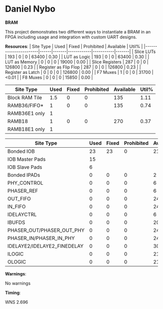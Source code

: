 # Daniel Nybo 

**BRAM**

This project demonstrates two different ways to instantiate a BRAM in an FPGA including usage and integration with custom UART designs. 

**Resources**:
| Site Type             | Used | Fixed | Prohibited | Available | Util% |
|-----------------------|------|-------|------------|-----------|-------|
| Slice LUTs            | 193  | 0     | 0          | 63400     | 0.30  |
| LUT as Logic          | 193  | 0     | 0          | 63400     | 0.30  |
| LUT as Memory         | 0    | 0     | 0          | 19000     | 0.00  |
| Slice Registers       | 287  | 0     | 0          | 126800    | 0.23  |
| Register as Flip Flop | 287  | 0     | 0          | 126800    | 0.23  |
| Register as Latch     | 0    | 0     | 0          | 126800    | 0.00  |
| F7 Muxes              | 1    | 0     | 0          | 31700     | <0.01 |
| F8 Muxes              | 0    | 0     | 0          | 15850     | 0.00  |

| Site Type         | Used | Fixed | Prohibited | Available | Util% |
|-------------------|------|-------|------------|-----------|-------|
| Block RAM Tile    | 1.5  | 0     | 0          | 135       | 1.11  |
| RAMB36/FIFO*      | 1    | 0     | 0          | 135       | 0.74  |
| RAMB36E1 only     | 1    |       |            |           |       |
| RAMB18            | 1    | 0     | 0          | 270       | 0.37  |
| RAMB18E1 only     | 1    |       |            |           |       |

| Site Type                      | Used | Fixed | Prohibited | Available | Util% |
|--------------------------------|------|-------|------------|-----------|-------|
| Bonded IOB                     | 23   | 23    | 0          | 210       | 10.95 |
| IOB Master Pads                | 15   |       |            |           |       |
| IOB Slave Pads                 | 6    |       |            |           |       |
| Bonded IPADs                   | 0    | 0     | 0          | 2         | 0.00  |
| PHY_CONTROL                    | 0    | 0     | 0          | 6         | 0.00  |
| PHASER_REF                     | 0    | 0     | 0          | 6         | 0.00  |
| OUT_FIFO                       | 0    | 0     | 0          | 24        | 0.00  |
| IN_FIFO                        | 0    | 0     | 0          | 24        | 0.00  |
| IDELAYCTRL                     | 0    | 0     | 0          | 6         | 0.00  |
| IBUFDS                         | 0    | 0     | 0          | 202       | 0.00  |
| PHASER_OUT/PHASER_OUT_PHY      | 0    | 0     | 0          | 24        | 0.00  |
| PHASER_IN/PHASER_IN_PHY        | 0    | 0     | 0          | 24        | 0.00  |
| IDELAYE2/IDELAYE2_FINEDELAY    | 0    | 0     | 0          | 300       | 0.00  |
| ILOGIC                         | 0    | 0     | 0          | 210       | 0.00  |
| OLOGIC                         | 0    | 0     | 0          | 210       | 0.00  |


**Warnings**:

No warnings

**Timing**:

WNS 2.696


